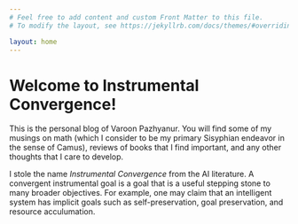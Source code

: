 ```yaml
---
# Feel free to add content and custom Front Matter to this file.
# To modify the layout, see https://jekyllrb.com/docs/themes/#overriding-theme-defaults

layout: home
---
```

# Welcome to Instrumental Convergence!

This is the personal blog of Varoon Pazhyanur. You will find some of my musings on math (which I consider to be my primary Sisyphian endeavor in the sense of Camus), reviews of books that I find important, and any other thoughts that I care to develop.

I stole the name _Instrumental Convergence_ from the AI literature. A convergent instrumental goal is a goal that is a useful stepping stone to many broader objectives. For example, one may claim that an intelligent system has implicit goals such as self-preservation, goal preservation, and resource acculumation. 